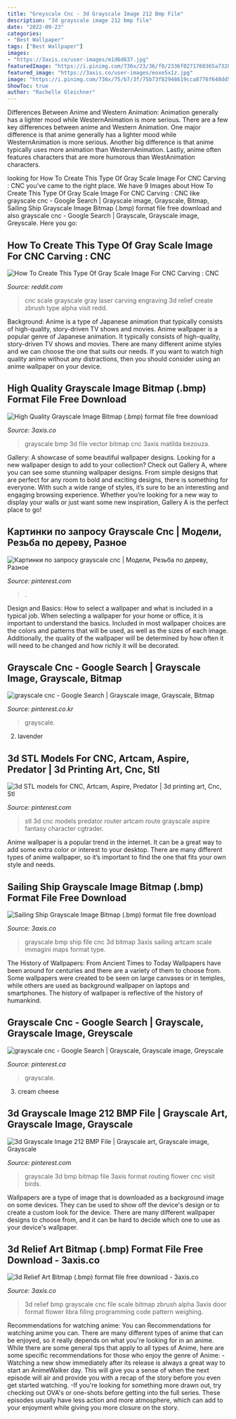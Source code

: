 ```yaml
---
title: "Greyscale Cnc - 3d Grayscale Image 212 Bmp File"
description: "3d grayscale image 212 bmp file"
date: "2022-09-23"
categories:
- "Best Wallpaper"
tags: ["Best Wallpaper"]
images:
- "https://3axis.co/user-images/m1d6d637.jpg"
featuredImage: "https://i.pinimg.com/736x/23/36/f0/2336f0271760365a73204287e9dd03a7.jpg"
featured_image: "https://3axis.co/user-images/eoxe5x1z.jpg"
image: "https://i.pinimg.com/736x/75/b7/3f/75b73f82948619cca8776f648dd59e40.jpg"
ShowToc: true
author: "Rachelle Gleichner"
---
```



Differences Between Anime and Western Animation: Animation generally has a lighter mood while WesternAnimation is more serious.
There are a few key differences between anime and Western Animation. One major difference is that anime generally has a lighter mood while WesternAnimation is more serious. Another big difference is that anime typically uses more animation than WesternAnimation. Lastly, anime often features characters that are more humorous than WestAnimation characters.

	

		
looking for How To Create This Type Of Gray Scale Image For CNC Carving : CNC you've came to the right place. We have 9 Images about How To Create This Type Of Gray Scale Image For CNC Carving : CNC like grayscale cnc - Google Search | Grayscale image, Grayscale, Bitmap, Sailing Ship Grayscale Image Bitmap (.bmp) format file free download and also grayscale cnc - Google Search | Grayscale, Grayscale image, Greyscale. Here you go:
		
    
## How To Create This Type Of Gray Scale Image For CNC Carving : CNC

<img loading=lazy src="https://preview.redd.it/q2z9hw25njpy.jpg?width=619&amp;auto=webp&amp;s=17d1a7703e1a3b264be26265f2a8490d72c90e5b" onerror="this.onerror=null;this.src='https://tse2.mm.bing.net/th?id=OIP.lAtqt84vwfxP8JD0W5_2vQHaHR&amp;pid=15.1';" alt="How To Create This Type Of Gray Scale Image For CNC Carving : CNC">

_Source: reddit.com_

>cnc scale grayscale gray laser carving engraving 3d relief create zbrush type alpha visit redd. 

	

Background: Anime is a type of Japanese animation that typically consists of high-quality, story-driven TV shows and movies.
Anime wallpaper is a popular genre of Japanese animation. It typically consists of high-quality, story-driven TV shows and movies. There are many different anime styles and we can choose the one that suits our needs. If you want to watch high quality anime without any distractions, then you should consider using an anime wallpaper on your device.

    
## High Quality Grayscale Image Bitmap (.bmp) Format File Free Download

<img loading=lazy src="https://3axis.co/user-images/eoxe5x1z.jpg" onerror="this.onerror=null;this.src='https://tse4.mm.bing.net/th?id=OIP.ofeXzvG9gQMwkdmZJJdzcwHaE1&amp;pid=15.1';" alt="High Quality Grayscale Image Bitmap (.bmp) format file free download">

_Source: 3axis.co_

>grayscale bmp 3d file vector bitmap cnc 3axis matilda bezouza. 

	

Gallery: A showcase of some beautiful wallpaper designs.
Looking for a new wallpaper design to add to your collection? Check out Gallery A, where you can see some stunning wallpaper designs. From simple designs that are perfect for any room to bold and exciting designs, there is something for everyone. With such a wide range of styles, it’s sure to be an interesting and engaging browsing experience. Whether you’re looking for a new way to display your walls or just want some new inspiration, Gallery A is the perfect place to go!





	
	
    
## Картинки по запросу Grayscale Cnc | Модели, Резьба по дереву, Разное

<img loading=lazy src="https://i.pinimg.com/736x/01/8e/f1/018ef11c8708125033fabe97c2a953db.jpg" onerror="this.onerror=null;this.src='https://tse3.mm.bing.net/th?id=OIP.vsmXE2YVgC6Ou5KcPoDaaQHaHa&amp;pid=15.1';" alt="Картинки по запросу grayscale cnc | Модели, Резьба по дереву, Разное">

_Source: pinterest.com_

>. 

	

Design and Basics: How to select a wallpaper and what is included in a typical job.
When selecting a wallpaper for your home or office, it is important to understand the basics. Included in most wallpaper choices are the colors and patterns that will be used, as well as the sizes of each image. Additionally, the quality of the wallpaper will be determined by how often it will need to be changed and how richly it will be decorated.

    
## Grayscale Cnc - Google Search | Grayscale Image, Grayscale, Bitmap

<img loading=lazy src="https://i.pinimg.com/originals/f0/3c/aa/f03caab8284b890030433ad19bcb233f.jpg" onerror="this.onerror=null;this.src='https://tse3.mm.bing.net/th?id=OIP.oCL4VOQthI4jKSCXJ4vNmQHaMI&amp;pid=15.1';" alt="grayscale cnc - Google Search | Grayscale image, Grayscale, Bitmap">

_Source: pinterest.co.kr_

>grayscale. 

	

2. lavender 

    
## 3d STL Models For CNC, Artcam, Aspire, Predator | 3d Printing Art, Cnc, Stl

<img loading=lazy src="https://i.pinimg.com/originals/61/dc/a9/61dca955db4a5fd53838782d7f1d0c50.jpg" onerror="this.onerror=null;this.src='https://tse3.mm.bing.net/th?id=OIP.2pVgbAuVYJDfBvUHMBrCdQHaHa&amp;pid=15.1';" alt="3d STL models for CNC, Artcam, Aspire, Predator | 3d printing art, Cnc, Stl">

_Source: pinterest.com_

>stl 3d cnc models predator router artcam route grayscale aspire fantasy character cgtrader. 

	

Anime wallpaper is a popular trend in the internet. It can be a great way to add some extra color or interest to your desktop. There are many different types of anime wallpaper, so it’s important to find the one that fits your own style and needs.

    
## Sailing Ship Grayscale Image Bitmap (.bmp) Format File Free Download

<img loading=lazy src="https://3axis.co/user-images/m1d6d637.jpg" onerror="this.onerror=null;this.src='https://tse3.mm.bing.net/th?id=OIP.Mhw79yP4SHYHR8GRFtkAlgHaGh&amp;pid=15.1';" alt="Sailing Ship Grayscale Image Bitmap (.bmp) format file free download">

_Source: 3axis.co_

>grayscale bmp ship file cnc 3d bitmap 3axis sailing artcam scale immagini maps format type. 

	

The History of Wallpapers: From Ancient Times to Today
Wallpapers have been around for centuries and there are a variety of them to choose from. Some wallpapers were created to be seen on large canvases or in temples, while others are used as background wallpaper on laptops and smartphones. The history of wallpaper is reflective of the history of humankind.

    
## Grayscale Cnc - Google Search | Grayscale, Grayscale Image, Greyscale

<img loading=lazy src="https://i.pinimg.com/736x/23/36/f0/2336f0271760365a73204287e9dd03a7.jpg" onerror="this.onerror=null;this.src='https://tse2.mm.bing.net/th?id=OIP.dGbdq9hcm52P4dhiXtZOcQHaJ3&amp;pid=15.1';" alt="grayscale cnc - Google Search | Grayscale, Grayscale image, Greyscale">

_Source: pinterest.ca_

>grayscale. 

	

3. cream cheese 

    
## 3d Grayscale Image 212 BMP File | Grayscale Art, Grayscale Image, Grayscale

<img loading=lazy src="https://i.pinimg.com/736x/75/b7/3f/75b73f82948619cca8776f648dd59e40.jpg" onerror="this.onerror=null;this.src='https://tse1.mm.bing.net/th?id=OIP.7QhqLP9uuPUewTPUp1-ukQHaIT&amp;pid=15.1';" alt="3d Grayscale Image 212 BMP File | Grayscale art, Grayscale image, Grayscale">

_Source: pinterest.com_

>grayscale 3d bmp bitmap file 3axis format routing flower cnc visit birds. 

	

Wallpapers are a type of image that is downloaded as a background image on some devices. They can be used to show off the device's design or to create a custom look for the device. There are many different wallpaper designs to choose from, and it can be hard to decide which one to use as your device's wallpaper.

    
## 3d Relief Art Bitmap (.bmp) Format File Free Download - 3axis.co

<img loading=lazy src="https://3axis.co/user-images/joe3k876.jpg" onerror="this.onerror=null;this.src='https://tse3.mm.bing.net/th?id=OIP.QVH_s4rDjZrVnKaUgKVwvgHaFR&amp;pid=15.1';" alt="3d Relief Art Bitmap (.bmp) format file free download - 3axis.co">

_Source: 3axis.co_

>3d relief bmp grayscale cnc file scale bitmap zbrush alpha 3axis door format flower libra filing programming code pattern weighing. 

	

Recommendations for watching anime: You can
Recommendations for watching anime you can. There are many different types of anime that can be enjoyed, so it really depends on what you're looking for in an anime. While there are some general tips that apply to all types of Anime, here are some specific recommendations for those who enjoy the genre of Anime: 
-Watching a new show immediately after its release is always a great way to start an AnimeWalker day. This will give you a sense of when the next episode will air and provide you with a recap of the story before you even get started watching. 
-If you're looking for something more drawn out, try checking out OVA's or one-shots before getting into the full series. These episodes usually have less action and more atmosphere, which can add to your enjoyment while giving you more closure on the story.

